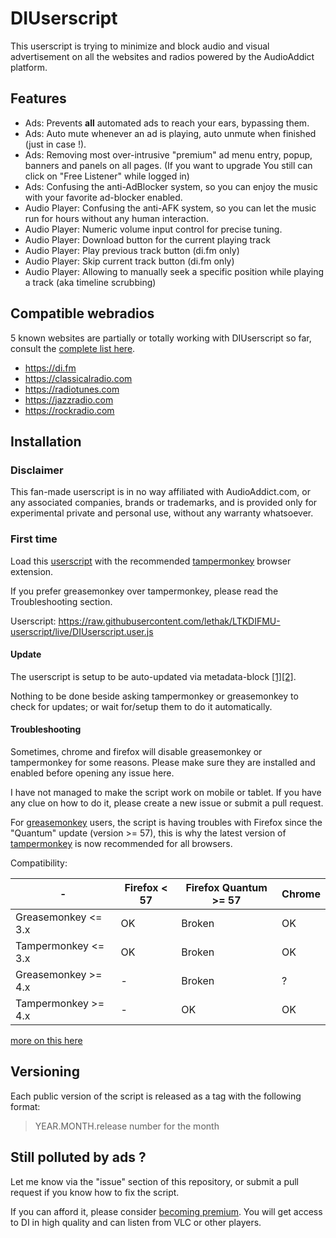 # DIUserscript

This userscript is trying to minimize and block audio and visual advertisement on all the websites and radios powered by the AudioAddict platform.

## Features

* Ads: Prevents **all** automated ads to reach your ears, bypassing them.
* Ads: Auto mute whenever an ad is playing, auto unmute when finished (just in case !).
* Ads: Removing most over-intrusive "premium" ad menu entry, popup, banners and panels on all pages. (If you want to upgrade You still can click on "Free Listener" while logged in)
* Ads: Confusing the anti-AdBlocker system, so you can enjoy the music with your favorite ad-blocker enabled.
* Audio Player: Confusing the anti-AFK system, so you can let the music run for hours without any human interaction.
* Audio Player: Numeric volume input control for precise tuning.
* Audio Player: Download button for the current playing track
* Audio Player: Play previous track button (di.fm only)
* Audio Player: Skip current track button (di.fm only)
* Audio Player: Allowing to manually seek a specific position while playing a track (aka timeline scrubbing)

## Compatible webradios

5 known websites are partially or totally working with DIUserscript so far, consult the [complete list here](https://www.audioaddict.com).

* https://di.fm
* https://classicalradio.com
* https://radiotunes.com
* https://jazzradio.com
* https://rockradio.com

## Installation

### Disclaimer

This fan-made userscript is in no way affiliated with AudioAddict.com, or any associated companies, brands or trademarks, and is provided only for experimental private and personal use, without any warranty whatsoever.

### First time
Load this [userscript](https://raw.githubusercontent.com/lethak/LTKDIFMU-userscript/live/DIUserscript.user.js) with the recommended [tampermonkey](https://chrome.google.com/webstore/detail/tampermonkey/dhdgffkkebhmkfjojejmpbldmpobfkfo) browser extension.

If you prefer greasemonkey over tampermonkey, please read the Troubleshooting section.

Userscript: https://raw.githubusercontent.com/lethak/LTKDIFMU-userscript/live/DIUserscript.user.js

#### Update

The userscript is setup to be auto-updated via metadata-block [[1]](https://wiki.greasespot.net/Metadata_Block)[[2]](https://tampermonkey.net/documentation.php#_updateURL).

Nothing to be done beside asking tampermonkey or greasemonkey to check for updates; or wait for/setup them to do it automatically.

#### Troubleshooting

Sometimes, chrome and firefox will disable greasemonkey or tampermonkey for some reasons. Please make sure they are installed and enabled before opening any issue here.

I have not managed to make the script work on mobile or tablet. If you have any clue on how to do it, please create a new issue or submit a pull request.

For [greasemonkey](https://addons.mozilla.org/en-gb/firefox/addon/greasemonkey/) users, the script is having troubles with Firefox since the "Quantum" update (version >= 57), this is why the latest version of  [tampermonkey](https://chrome.google.com/webstore/detail/tampermonkey/dhdgffkkebhmkfjojejmpbldmpobfkfo) is now recommended for all browsers.

Compatibility:

| -  | Firefox < 57 |  Firefox Quantum >= 57 | Chrome |
|---|---|---|---|
| Greasemonkey <= 3.x | OK | Broken | OK |
| Tampermonkey <= 3.x | OK | Broken | OK |
| Greasemonkey >= 4.x | - | Broken | ? |
| Tampermonkey >= 4.x | - | OK | OK |

[more on this here](https://github.com/lethak/digitally_imported_userscript/issues/8)

## Versioning

Each public version of the script is released as a tag with the following format:

> YEAR.MONTH.release number for the month

## Still polluted by ads ?

Let me know via the "issue" section of this repository, or submit a pull request if you know how to fix the script.

If you can afford it, please consider [becoming premium](https://www.di.fm/premium). You will get access to DI in high quality and can listen from VLC or other players.

